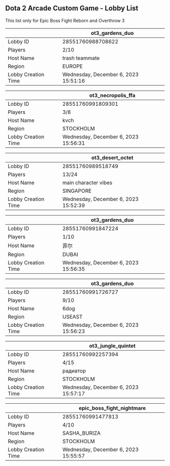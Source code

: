 ## Dota 2 Arcade Custom Game - Lobby List

This list only for Epic Boss Fight Reborn and Overthrow 3

|  | ot3_gardens_duo |
| ------ | ------ |
| Lobby ID | 28551760988708622 |
| Players | 2/10 |
| Host Name | trash teammate |
| Region | EUROPE |
| Lobby Creation Time | Wednesday, December 6, 2023 15:51:16 |


|  | ot3_necropolis_ffa |
| ------ | ------ |
| Lobby ID | 28551760991809301 |
| Players | 3/8 |
| Host Name | kvch |
| Region | STOCKHOLM |
| Lobby Creation Time | Wednesday, December 6, 2023 15:56:31 |


|  | ot3_desert_octet |
| ------ | ------ |
| Lobby ID | 28551760989518749 |
| Players | 13/24 |
| Host Name | main character vibes |
| Region | SINGAPORE |
| Lobby Creation Time | Wednesday, December 6, 2023 15:52:39 |


|  | ot3_gardens_duo |
| ------ | ------ |
| Lobby ID | 28551760991847224 |
| Players | 1/10 |
| Host Name | 菲尔 |
| Region | DUBAI |
| Lobby Creation Time | Wednesday, December 6, 2023 15:56:35 |


|  | ot3_gardens_duo |
| ------ | ------ |
| Lobby ID | 28551760991726727 |
| Players | 9/10 |
| Host Name | 6dog |
| Region | USEAST |
| Lobby Creation Time | Wednesday, December 6, 2023 15:56:23 |


|  | ot3_jungle_quintet |
| ------ | ------ |
| Lobby ID | 28551760992257394 |
| Players | 4/15 |
| Host Name | радиатор |
| Region | STOCKHOLM |
| Lobby Creation Time | Wednesday, December 6, 2023 15:57:17 |


|  | epic_boss_fight_nightmare |
| ------ | ------ |
| Lobby ID | 28551760991477813 |
| Players | 4/10 |
| Host Name | SASHA_BURIZA |
| Region | STOCKHOLM |
| Lobby Creation Time | Wednesday, December 6, 2023 15:55:57 |


